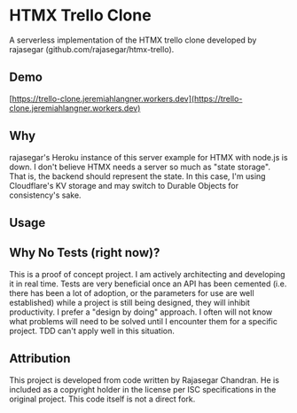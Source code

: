 # HTMX Trello Clone

A serverless implementation of the HTMX trello clone developed by rajasegar (github.com/rajasegar/htmx-trello).

## Demo

[https://trello-clone.jeremiahlangner.workers.dev](https://trello-clone.jeremiahlangner.workers.dev)

## Why

rajasegar's Heroku instance of this server example for HTMX with node.js is down. I don't believe HTMX needs a server so much as "state storage". That is, the backend should represent the state. In this case, I'm using Cloudflare's KV storage and may switch to Durable Objects for consistency's sake.

## Usage

## Why No Tests (right now)?

This is a proof of concept project. I am actively architecting and developing it in real time. Tests are very beneficial once an API has been cemented (i.e. there has been a lot of adoption, or the parameters for use are well established) while a project is still being designed, they will inhibit productivity. I prefer a "design by doing" approach. I often will not know what problems will need to be solved until I encounter them for a specific project. TDD can't apply well in this situation.

## Attribution

This project is developed from code written by Rajasegar Chandran. He is included as a copyright holder in the license per ISC specifications in the original project. This code itself is not a direct fork.
